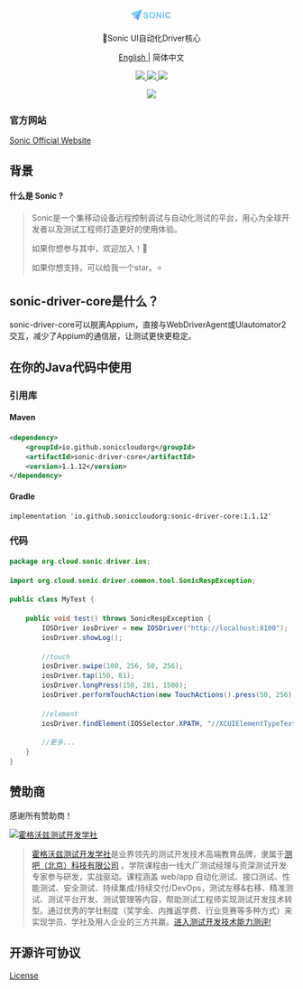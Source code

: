 <p align="center">
  <img width="80px" src="https://raw.githubusercontent.com/SonicCloudOrg/sonic-server/main/logo.png">
</p>
<p align="center">🎉Sonic UI自动化Driver核心</p>
<p align="center">
  <a href="https://github.com/SonicCloudOrg/sonic-driver-core/blob/main/README.md">  
    English
  </a>
  <span>| 简体中文</span>
</p>
<p align="center">
  <a href="#">  
    <img src="https://img.shields.io/maven-central/v/io.github.soniccloudorg/sonic-driver-core">
  </a>
  <a href="#">  
    <img src="https://img.shields.io/github/commit-activity/m/SonicCloudOrg/sonic-driver-core">
  </a>
  <a href="https://codecov.io/gh/SonicCloudOrg/sonic-driver-core">  
    <img src="https://codecov.io/gh/SonicCloudOrg/sonic-driver-core/branch/main/graph/badge.svg?token=PZ5295WQP1">
  </a>
</p>
<p align="center">
  <a href="https://github.com/SonicCloudOrg/sonic-driver-core">  
    <img src="https://www.oscs1024.com/platform/badge/SonicCloudOrg/sonic-driver-core.svg?size=large">
  </a>
</p>

### 官方网站
[Sonic Official Website](https://sonic-cloud.gitee.io)
## 背景

#### 什么是 Sonic ?

> Sonic是一个集移动设备远程控制调试与自动化测试的平台，用心为全球开发者以及测试工程师打造更好的使用体验。
>
>  如果你想参与其中，欢迎加入！💪
>
> 如果你想支持，可以给我一个star。⭐

## sonic-driver-core是什么？

sonic-driver-core可以脱离Appium，直接与WebDriverAgent或UIautomator2交互，减少了Appium的通信层，让测试更快更稳定。

## 在你的Java代码中使用

### 引用库
#### Maven
```xml
<dependency>
    <groupId>io.github.soniccloudorg</groupId>
    <artifactId>sonic-driver-core</artifactId>
    <version>1.1.12</version>
</dependency>
```
#### Gradle
```
implementation 'io.github.soniccloudorg:sonic-driver-core:1.1.12'
```

### 代码

```java
package org.cloud.sonic.driver.ios;

import org.cloud.sonic.driver.common.tool.SonicRespException;

public class MyTest {

    public void test() throws SonicRespException {
        IOSDriver iosDriver = new IOSDriver("http://localhost:8100");
        iosDriver.showLog();

        //touch
        iosDriver.swipe(100, 256, 50, 256);
        iosDriver.tap(150, 81);
        iosDriver.longPress(150, 281, 1500);
        iosDriver.performTouchAction(new TouchActions().press(50, 256).wait(50).move(100, 256).wait(10).release());

        //element
        iosDriver.findElement(IOSSelector.XPATH, "//XCUIElementTypeTextField").click();

        //更多...
    }
}
```

## 赞助商

感谢所有赞助商！

[<img src="https://ceshiren.com/uploads/default/original/3X/7/0/70299922296e93e2dcab223153a928c4bfb27df9.jpeg" alt="霍格沃兹测试开发学社" width="500">](https://qrcode.testing-studio.com/f?from=sonic&url=https://ceshiren.com)

> [霍格沃兹测试开发学社](https://qrcode.testing-studio.com/f?from=sonic&url=https://ceshiren.com)是业界领先的测试开发技术高端教育品牌，隶属于[测吧（北京）科技有限公司](http://qrcode.testing-studio.com/f?from=sonic&url=https://www.testing-studio.com) 。学院课程由一线大厂测试经理与资深测试开发专家参与研发，实战驱动。课程涵盖 web/app 自动化测试、接口测试、性能测试、安全测试、持续集成/持续交付/DevOps，测试左移&右移、精准测试、测试平台开发、测试管理等内容，帮助测试工程师实现测试开发技术转型。通过优秀的学社制度（奖学金、内推返学费、行业竞赛等多种方式）来实现学员、学社及用人企业的三方共赢。[进入测试开发技术能力测评!](https://qrcode.testing-studio.com/f?from=sonic&url=https://ceshiren.com/t/topic/14940)

## 开源许可协议

[License](LICENSE)
